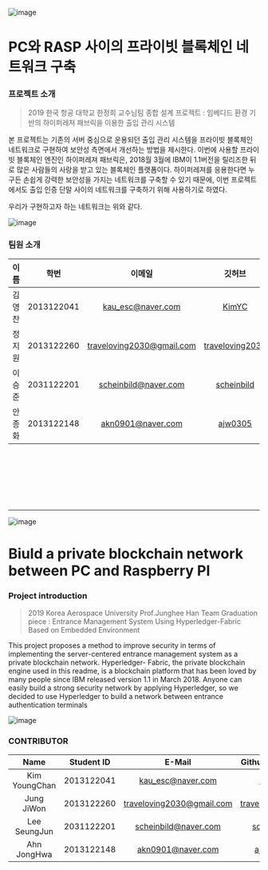 ![image](https://user-images.githubusercontent.com/40852277/63410270-e4a37200-c42d-11e9-934a-b7445aa4daa4.png)

# PC와 RASP 사이의 프라이빗 블록체인 네트워크 구축

### 프로젝트 소개

>2019 한국 항공 대학교 한정희 교수님팀 종합 설계 프로젝트 : 임베디드 환경 기반의 하이퍼레져 패브릭을 이용한 출입 관리 시스템

 본 프로젝트는 기존의 서버 중심으로 운용되던 출입 관리 시스템을 프라이빗 블록체인 네트워크로 구현하여 보안성 측면에서 개선하는 방법을 제시한다. 이번에 사용할 프라이빗 블록체인 엔진인 하이퍼레져 패브릭은, 2018월 3월에 IBM이 1.1버전을 릴리즈한 뒤로 많은 사람들의 사랑을 받고 있는 블록체인 플랫폼이다. 하이퍼레져를 응용한다면 누구든 손쉽게 강력한 보안성을 가지는 네트워크를 구축할 수 있기 때문에, 이번 프로젝트에서도 출입 인증 단말 사이의 네트워크를 구축하기 위해 사용하기로 하였다.

우리가 구현하고자 하는 네트워크는 위와 같다.

![image](https://user-images.githubusercontent.com/40852277/63421925-630b0e80-c444-11e9-9abf-914b08d54112.png)

### 팀원 소개
| 이름 | 학번 | 이메일 | 깃허브 |
|:---:|:---:|:---:|:----:|
| 김영찬 | 2013122041 | kau_esc@naver.com | [KimYC](https://github.com/KimYC1223) |
| 정지원 | 2013122260 | traveloving2030@gmail.com | [traveloving2030](https://github.com/traveloving2030) |
| 이승준 | 2031122201 | scheinbild@naver.com | [scheinbild](https://github.com/scheinbild) |
| 안종화 | 2013122148  | akn0901@naver.com | [ajw0305](https://github.com/ajw0305) |

<br><br><br><br><br><br>

---

![image](https://user-images.githubusercontent.com/40852277/63410197-b0c84c80-c42d-11e9-8aea-c5a1fd892256.png)


# Biuld a private blockchain network between PC and Raspberry PI

### Project introduction

> 2019 Korea Aerospace University Prof.Junghee Han Team Graduation piece : Entrance Management System Using Hyperledger-Fabric Based on Embedded Environment

 This project proposes a method to improve security in terms of implementing the server-centered entrance management system as a private blockchain network. Hyperledger- Fabric, the private blockchain engine used in this readme, is a blockchain platform that has been loved by many people since IBM released version 1.1 in March 2018. Anyone can easily build a strong security network by applying Hyperledger, so we decided to use Hyperledger to build a network between entrance authentication terminals

![image](https://user-images.githubusercontent.com/40852277/63421911-5f778780-c444-11e9-9525-5f90640647e3.png)

### CONTRIBUTOR

| Name | Student ID | E-Mail | Github Account |
|:---:|:---:|:---:|:----:|
| Kim YoungChan | 2013122041 | kau_esc@naver.com | [KimYC](https://github.com/KimYC1223) |
| Jung JiWon | 2013122260 | traveloving2030@gmail.com | [traveloving2030](https://github.com/traveloving2030) |
| Lee SeungJun | 2031122201 | scheinbild@naver.com | [scheinbild](https://github.com/scheinbild) |
| Ahn JongHwa | 2013122148 | akn0901@naver.com | [ajw0305](https://github.com/ajw0305) |
